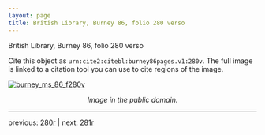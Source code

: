 ```yaml
---
layout: page
title: British Library, Burney 86, folio 280 verso
---
```


British Library, Burney 86, folio 280 verso

Cite this object as `urn:cite2:citebl:burney86pages.v1:280v`.  The full image is linked to a citation tool you can use to cite regions of the image.

[![burney_ms_86_f280v](http://www.homermultitext.org/iipsrv?IIIF=/project/homer/pyramidal/deepzoom/citebl/burney86imgs/v1/burney_ms_86_f280v.tif/full/800,/0/default.jpg)](http://www.homermultitext.org/ict2/?urn=urn:cite2:citebl:burney86imgs.v1:burney_ms_86_f280v) 

<p style="text-align: center; font-style: italic;">Image in the public domain.</p>

---

previous: [280r](../280r/) | next: [281r](../281r/)